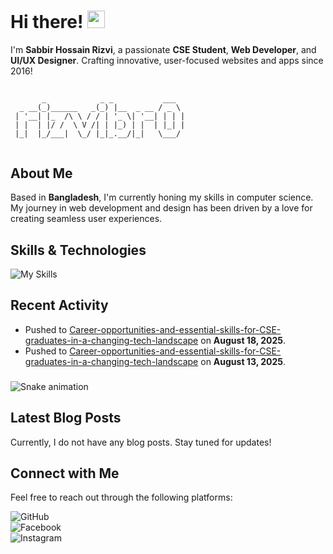 # Hi there! <img src="https://user-images.githubusercontent.com/18350557/176309783-0785949b-9127-417c-8b55-ab5a4333674e.gif" alt="waving hand" height="28" />

I'm **Sabbir Hossain Rizvi**, a passionate **CSE Student**, **Web Developer**, and **UI/UX Designer**. Crafting innovative, user-focused websites and apps since 2016!

## 

```
       _            _ _           ___  
  _ __(_)______   _(_) |__  _ __ / _ \ 
 | '__| |_  /\ \ / / | '_ \| '__| | | |
 | |  | |/ /  \ V /| | |_) | |  | |_| |
 |_|  |_/___|  \_/ |_|_.__/|_|   \___/ 
                                       
```

## About Me

Based in **Bangladesh**, I'm currently honing my skills in computer science. My journey in web development and design has been driven by a love for creating seamless user experiences.

## Skills & Technologies
![My Skills](https://skillicons.dev/icons?i=cpp,html,css,js,react,django,firebase,tailwind,webpack,git,github,mongodb,express,flutter)

## Recent Activity

- Pushed to [Career-opportunities-and-essential-skills-for-CSE-graduates-in-a-changing-tech-landscape](https://github.com/alaminsoyaib/Career-opportunities-and-essential-skills-for-CSE-graduates-in-a-changing-tech-landscape) on **August 18, 2025**.  
- Pushed to [Career-opportunities-and-essential-skills-for-CSE-graduates-in-a-changing-tech-landscape](https://github.com/alaminsoyaib/Career-opportunities-and-essential-skills-for-CSE-graduates-in-a-changing-tech-landscape) on **August 13, 2025**.


###

<img src="https://raw.githubusercontent.com/Sutil/Sutil/2b2fad3bf54522bb30c8c170591fc68ff51b69e6/github-contribution-grid-snake2.svg" alt="Snake animation" />

###


## Latest Blog Posts

Currently, I do not have any blog posts. Stay tuned for updates!

## Connect with Me
Feel free to reach out through the following platforms:

![GitHub](https://img.shields.io/badge/GitHub-RizviBR0-181717?style=flat-square&logo=github&logoColor=white)  
![Facebook](https://img.shields.io/badge/Facebook-rizvibr0-3b5998?style=flat-square&logo=facebook&logoColor=white)  
![Instagram](https://img.shields.io/badge/Instagram-rizvibr0-e1306c?style=flat-square&logo=instagram&logoColor=white)
